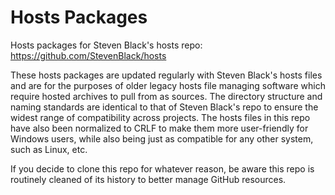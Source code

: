 # Hosts Packages
Hosts packages for Steven Black's hosts repo: https://github.com/StevenBlack/hosts

These hosts packages are updated regularly with Steven Black's hosts files and are for the purposes of older legacy hosts file managing software which require hosted archives to pull from as sources. The directory structure and naming standards are identical to that of Steven Black's repo to ensure the widest range of compatibility across projects. The hosts files in this repo have also been normalized to CRLF to make them more user-friendly for Windows users, while also being just as compatible for any other system, such as Linux, etc.

If you decide to clone this repo for whatever reason, be aware this repo is routinely cleaned of its history to better manage GitHub resources.
